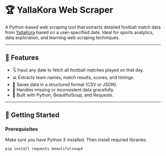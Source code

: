 # 🏆 YallaKora Web Scraper

A Python-based web scraping tool that extracts detailed football match data from [YallaKora](https://www.yallakora.com) based on a user-specified date. Ideal for sports analytics, data exploration, and learning web scraping techniques.

---

## 📌 Features

- 🗓 Input any date to fetch all football matches played on that day.  
- 📊 Extracts team names, match results, scores, and timings.  
- 💾 Saves data in a structured format (CSV or JSON).  
- 🧼 Handles missing or inconsistent data gracefully.  
- 🐍 Built with Python, BeautifulSoup, and Requests.

---

## 🚀 Getting Started

### Prerequisites

Make sure you have Python 3 installed. Then install required libraries:

```bash
pip install requests beautifulsoup4
